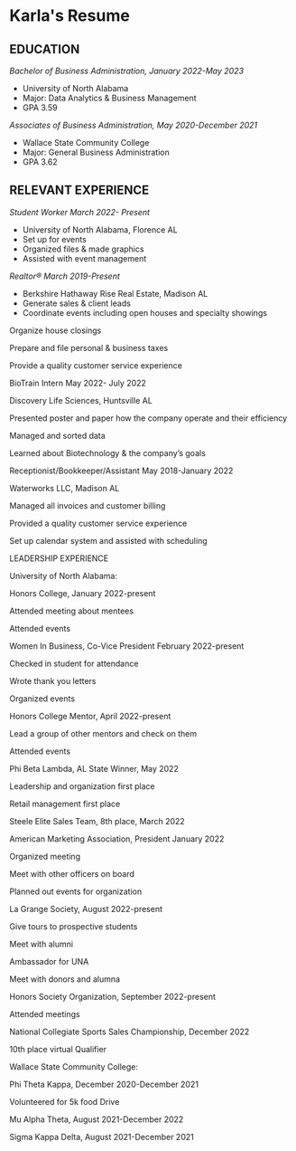# Karla's Resume 

## EDUCATION

_Bachelor of Business Administration, January 2022-May 2023_
- University of North Alabama
- Major: Data Analytics & Business Management
- GPA 3.59

_Associates of Business Administration, May 2020-December 2021_
- Wallace State Community College
- Major: General Business Administration
- GPA 3.62

## RELEVANT EXPERIENCE

_Student Worker March 2022- Present_
- University of North Alabama, Florence AL
- Set up for events
- Organized files & made graphics
- Assisted with event management

_Realtor® March 2019-Present_
- Berkshire Hathaway Rise Real Estate, Madison AL
- Generate sales & client leads
- Coordinate events including open houses and specialty showings

Organize house closings

Prepare and file personal & business taxes

Provide a quality customer service experience

BioTrain Intern May 2022- July 2022

Discovery Life Sciences, Huntsville AL

Presented poster and paper how the company operate and their efficiency

Managed and sorted data

Learned about Biotechnology & the company’s goals

Receptionist/Bookkeeper/Assistant May 2018-January 2022

Waterworks LLC, Madison AL

Managed all invoices and customer billing

Provided a quality customer service experience

Set up calendar system and assisted with scheduling

LEADERSHIP EXPERIENCE

University of North Alabama:

Honors College, January 2022-present

Attended meeting about mentees

Attended events

Women In Business, Co-Vice President February 2022-present

Checked in student for attendance

Wrote thank you letters

Organized events

Honors College Mentor, April 2022-present

Lead a group of other mentors and check on them

Attended events

Phi Beta Lambda, AL State Winner, May 2022

Leadership and organization first place

Retail management first place

Steele Elite Sales Team, 8th place, March 2022

American Marketing Association, President January 2022

Organized meeting

Meet with other officers on board

Planned out events for organization

La Grange Society, August 2022-present

Give tours to prospective students

Meet with alumni

Ambassador for UNA

Meet with donors and alumna

Honors Society Organization, September 2022-present

Attended meetings

National Collegiate Sports Sales Championship, December 2022

10th place virtual Qualifier

Wallace State Community College:

Phi Theta Kappa, December 2020-December 2021

Volunteered for 5k food Drive

Mu Alpha Theta, August 2021-December 2022

Sigma Kappa Delta, August 2021-December 2021
